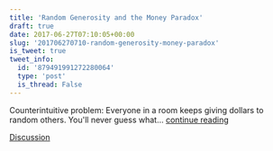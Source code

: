 ```yaml
---
title: 'Random Generosity and the Money Paradox'
draft: true
date: 2017-06-27T07:10:05+00:00
slug: '201706270710-random-generosity-money-paradox'
is_tweet: true
tweet_info:
  id: '879491991272280064'
  type: 'post'
  is_thread: False
---
```




Counterintuitive problem: Everyone in a room keeps giving dollars to random others. You'll never guess what... [continue reading](urls[0])

[Discussion](https://x.com/sytelus/status/879491991272280064)
